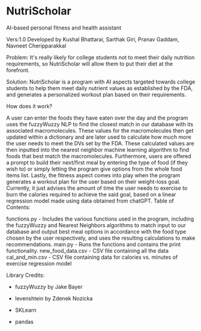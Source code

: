 # NutriScholar

AI-based personal fitness and health assistant

Vers:1.0 Developed by Kushal Bhattarai, Sarthak Giri, Pranav Gaddam, Navneet Cheripparakkal

Problem: It's really likely for college students not to meet their daily nutrition requirements, so NutriScholar will allow them to put their diet at the forefront.

Solution: NutriScholar is a program with AI aspects targeted towards college students to help them meet daily nutrient values as established by the FDA, and generates a personalized workout plan based on their requirements.

How does it work?

A user can enter the foods they have eaten over the day and the program uses the fuzzyWuzzy NLP to find the closest match in our database with its associated macromolecules. These values for the macromolecules then get updated within a dictionary and are later used to calculate how much more the user needs to meet the DVs set by the FDA. These calculated values are then inputted into the nearest neighbor machine learning algorithm to find foods that best match the macromolecules.
Furthermore, users are offered a prompt to build their next/first meal by entering the type of food (if they wish to) or simply letting the program give options from the whole food items list.
Lastly, the fitness aspect comes into play when the program generates a workout plan for the user based on their weight-loss goal. Currently, it just advises the amount of time the user needs to exercise to burn the calories required to achieve the said goal, based on a linear regression model made using data obtained from chatGPT.
Table of Contents:

functions.py - Includes the various functions used in the program, including the fuzzyWuzzy and Nearest Neighbors algorithms to match input to our database and output best meal options in accordance with the food type chosen by the user respectively, and uses the resulting calculations to make recommendations.
main.py - Runs the functions and contains the print functionality.
new_food_data.csv - CSV file containing all the data
cal_and_min.csv - CSV file containing data for calories vs. minutes of exercise regression model

Library Credits:
- fuzzyWuzzy by Jake Bayer

- levenshtein by Zdenek Nozicka

- SKLearn

- pandas
